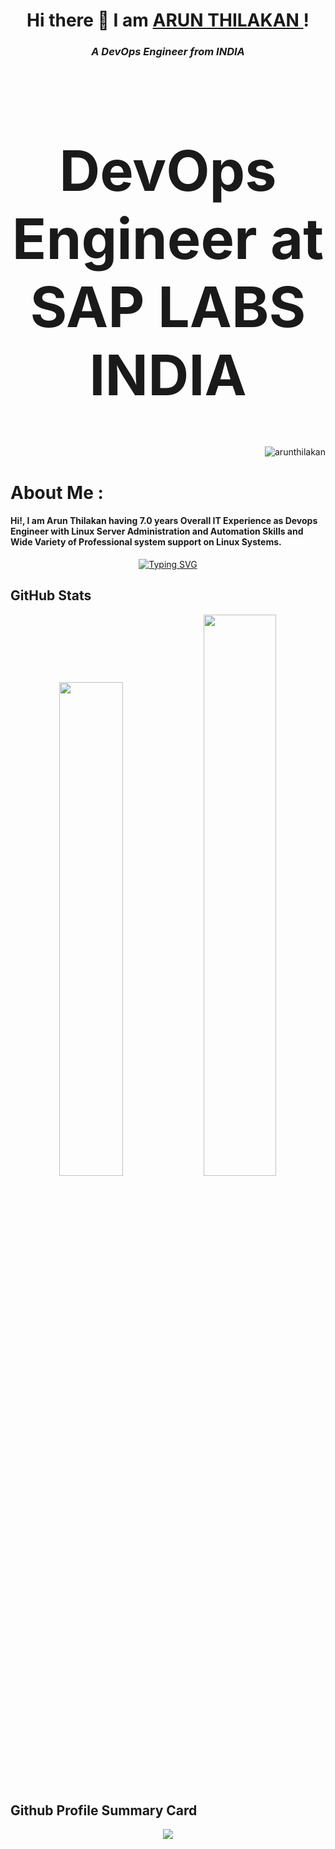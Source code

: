 <h1 align="center">  Hi there 👋  I am <a href="https://arunthilakan.ml"> ARUN THILAKAN </a>!</h1>
<h3 align="center"> <i> A DevOps Engineer from INDIA </i> </h3>

<h1 align="center" style="font-size: 90px;"> DevOps Engineer at SAP LABS INDIA </h1>

<p align="right"> <img src="https://komarev.com/ghpvc/?username=arunthilakan&label=Views&color=blue&style=for-the-badge" alt="arunthilakan" /> </p>

# About Me :
<h4> Hi!, I am Arun Thilakan having 7.0 years Overall IT Experience as Devops Engineer with Linux Server Administration and Automation Skills and Wide Variety of Professional system support on Linux Systems. </h4>

<p align="center">  
<a href="https://git.io/typing-svg"><img src="https://readme-typing-svg.herokuapp.com?font=Fira+Code&weight=900&size=32&pause=1000&color=F72E81&width=435&lines=Redhat+Certified;GCP+ACE+Certified;DevOps+Engineer;CKAD+Certified" alt="Typing SVG" /></a>
</p>

<!-- ######### GitHub Stats ################################# --> 
## GitHub Stats
<p align="center">
        <img width="45%" src="https://github-readme-stats.vercel.app/api?username=arunthilakan&show_icons=true&theme=bear" />
        <img width="48%" src="https://github-readme-streak-stats.herokuapp.com/?user=arunthilakan&theme=bear" />
</p>


<!-- ### Github Profile Summary Card --> 
## Github Profile Summary Card
<p align="center">
  <img src="https://github-profile-summary-cards.vercel.app/api/cards/profile-details?username=arunthilakan&theme=bear"/>
</p>




<!--
**arunthilakan/arunthilakan** is a ✨ _special_ ✨ repository because its `README.md` (this file) appears on your GitHub profile.

Here are some ideas to get you started:

- 🔭 I’m currently working on ...
- 🌱 I’m currently learning ...
- 👯 I’m looking to collaborate on ...
- 🤔 I’m looking for help with ...
- 💬 Ask me about ...
- 📫 How to reach me: ...
- 😄 Pronouns: ...
- ⚡ Fun fact: ...
-->
